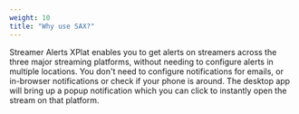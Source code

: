 ```yaml
---
weight: 10
title: "Why use SAX?"
---
```


Streamer Alerts XPlat enables you to get alerts on streamers across the three major streaming platforms, without needing to configure alerts in multiple locations. You don't need to configure notifications for emails, or in-browser notifications or check if your phone is around. The desktop app will bring up a popup notification which you can click to instantly open the stream on that platform.